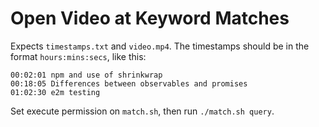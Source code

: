 # Open Video at Keyword Matches

Expects `timestamps.txt` and `video.mp4`.  The timestamps should be in the format `hours:mins:secs`, like this:
```
00:02:01 npm and use of shrinkwrap
00:18:05 Differences between observables and promises
01:02:30 e2m testing
```
Set execute permission on `match.sh`, then run `./match.sh query`.
